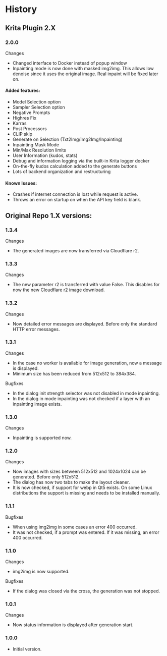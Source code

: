 # History
## Krita Plugin 2.X

### 2.0.0
Changes
- Changed interface to Docker instead of popup window  
- Inpainting mode is now done with masked img2img. This allows low denoise since it uses the original image. Real inpaint will be fixed later on.  
#### Added features:
- Model Selection option  
- Sampler Selection option  
- Negative Prompts  
- Highres Fix  
- Karras  
- Post Processors  
- CLIP skip  
- Generate on Selection (Txt2Img/Img2Img/Inpainting)  
- Inpainting Mask Mode  
- Min/Max Resolution limits  
- User Information (kudos, stats)  
- Debug and information logging via the built-in Krita logger docker  
- On-the-fly kudos calculation added to the generate buttons
- Lots of backend organization and restructuring

#### Known Issues:
- Crashes if internet connection is lost while request is active.  
- Throws an error on startup on when the API key field is blank.   


## Original Repo 1.X versions:

### 1.3.4
Changes
- The generated images are now transferred via Cloudflare r2.

### 1.3.3
Changes
- The new parameter r2 is transferred with value False. This disables for now the new Cloudflare r2 image download.

### 1.3.2
Changes
- Now detailed error messages are displayed. Before only the standard HTTP error messages.

### 1.3.1
Changes
- In the case no worker is available for image generation, now a message is displayed.
- Minimum size has been reduced from 512x512 to 384x384.

Bugfixes
- In the dialog init strength selector was not disabled in mode inpainting.
- In the dialog in mode inpainting was not checked if a layer with an inpainting image exists.

### 1.3.0
Changes
- Inpainting is supported now.

### 1.2.0
Changes
- Now images with sizes between 512x512 and 1024x1024 can be generated. Before only 512x512.
- The dialog has now two tabs to make the layout cleaner.
- It is now checked, if support for webp in Qt5 exists. On some Linux distributions the support is missing and needs to be installed manually.

### 1.1.1
Bugfixes
- When using img2img in some cases an error 400 occurred.
- It was not checked, if a prompt was entered. If it was missing, an error 400 occurred.

### 1.1.0
Changes
- img2img is now supported.

Bugfixes
- If the dialog was closed via the cross, the generation was not stopped.

### 1.0.1
Changes
- Now status information is displayed after generation start.

### 1.0.0
- Initial version.
